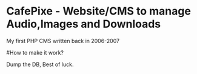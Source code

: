 # CafePixe - Website/CMS to manage Audio,Images and Downloads
My first PHP CMS written back in 2006-2007

#How to make it work?

Dump the DB, Best of luck.
